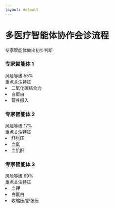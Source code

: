 ```yaml
---
layout: default
---
```


<div class="text-center">
    <h1 class="text-3xl font-bold text-indigo-800 mb-2">多医疗智能体协作会诊流程</h1>
    <p class="text-gray-600">专家智能体做出初步判断</p>
</div>

<div class="grid grid-cols-3 gap-12 items-center mt-10">

<div class="v-click">
  <div class="relative bg-red-50 rounded-2xl p-3 shadow-lg hover:shadow-xl transition-all duration-300">
    <div class="absolute -top-6 left-1/2 -translate-x-1/2">
      <carbon:ai class="text-4xl text-red-600 bg-white rounded-full p-2 shadow-md" />
    </div>
    <h3 class="text-xl font-bold text-red-800 mb-4 mt-2">专家智能体 1</h3>
    <div class="text-sm leading-relaxed">
      <div class="mb-2 -mt-2">
        <div class="flex justify-between mb-2">
          <span><carbon:warning class="flex-shrink-0 text-red-500 mr-2" /> 风险等级</span>
          <span>55%</span>
        </div>
        <div class="h-2 bg-gray-200 rounded-full overflow-hidden">
          <div class="w-55/100 h-full bg-red-600 animate-progress"></div>
        </div>
      </div>
      <div>
        <div class="flex justify-between mb-2">
          <span><carbon:warning class="flex-shrink-0 text-red-500 mr-2" />重点关注特征</span>
        </div>
        <div class="bg-white rounded-lg">
          <li>二氧化碳结合力</li>
          <li>白蛋白</li>
          <li>营养摄入</li>
        </div>
      </div>
    </div>
  </div>
</div>

<div class="v-click">
  <div class="relative bg-green-50 rounded-2xl p-3 shadow-lg hover:shadow-xl transition-all duration-300">
    <div class="absolute -top-6 left-1/2 -translate-x-1/2">
      <carbon:ai class="text-4xl text-emerald-600 bg-white rounded-full p-2 shadow-md" />
    </div>
    <h3 class="text-xl font-bold text-green-800 mb-4 mt-2">专家智能体 2</h3>
    <div class="text-sm leading-relaxed">
      <div class="mb-2 -mt-2">
        <div class="flex justify-between mb-2">
          <span><carbon:warning class="flex-shrink-0 text-green-500 mr-2" /> 风险等级</span>
          <span>17%</span>
        </div>
        <div class="h-2 bg-gray-200 rounded-full overflow-hidden">
          <div class="w-1/6 h-full bg-green-500 animate-progress"></div>
        </div>
      </div>
      <div>
        <div class="flex justify-between mb-2">
          <span><carbon:warning class="flex-shrink-0 text-green-500 mr-2" />重点关注特征</span>
        </div>
        <div class="bg-white rounded-lg">
          <li>舒张压</li>
          <li>血氯</li>
          <li>血肌酐</li> 
        </div>
      </div>  
    </div>
  </div>
</div>

<div class="v-click">
  <div class="relative bg-purple-50 rounded-2xl p-3 shadow-lg hover:shadow-xl transition-all duration-300">
    <div class="absolute -top-6 left-1/2 -translate-x-1/2">
      <carbon:ai class="text-4xl text-purple-600 bg-white rounded-full p-2 shadow-md" />
    </div>
    <h3 class="text-xl font-bold text-purple-800 mb-4 mt-2">专家智能体 3</h3>
    <div class="text-sm leading-relaxed">
      <div class="mb-2 -mt-2">
        <div class="flex justify-between mb-2">
          <span><carbon:warning class="flex-shrink-0 text-red-800 mr-2" /> 风险等级</span>
          <span>69%</span>
        </div>
        <div class="h-2 bg-gray-200 rounded-full overflow-hidden">
          <div class="w-7/10 h-full bg-red-800 animate-progress"></div>
        </div>
      </div>  
      <div>
        <div class="flex justify-between mb-2">
          <span><carbon:warning class="flex-shrink-0 text-red-800 mr-2" />重点关注特征</span>
        </div>
        <div class="bg-white rounded-lg">
          <li>血钾</li>
          <li>白蛋白</li>
          <li>收缩压/舒张压</li>
        </div>
      </div>  
    </div>
  </div>
</div>

</div>